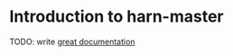 # Introduction to harn-master

TODO: write [great documentation](http://jacobian.org/writing/what-to-write/)
